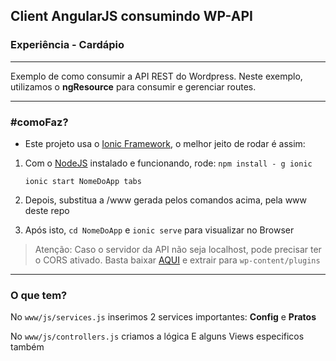 ## Client AngularJS consumindo WP-API
### Experiência - Cardápio
---
Exemplo de como consumir a API REST do Wordpress. Neste exemplo, utilizamos o **ngResource** para consumir e gerenciar routes.

---
### #comoFaz?
- Este projeto usa o [Ionic Framework](http://ionicframework.com), o melhor jeito de rodar é assim:
1. Com o [NodeJS](http://nodejs.org/) instalado e funcionando, rode:
    `npm install - g ionic`

    `ionic start NomeDoApp tabs`

2. Depois, substitua a /www gerada pelos comandos acima, pela www deste repo

3. Após isto, `cd NomeDoApp` e `ionic serve` para visualizar no Browser

> Atenção: Caso o servidor da API não seja localhost, pode precisar ter o CORS ativado. Basta baixar [AQUI](https://github.com/thenbrent/WP-API-CORS) e extrair para `wp-content/plugins`

---
### O que tem?
No `www/js/services.js` inserimos 2 services importantes: **Config** e **Pratos**


No `www/js/controllers.js` criamos a lógica
E alguns Views especificos também